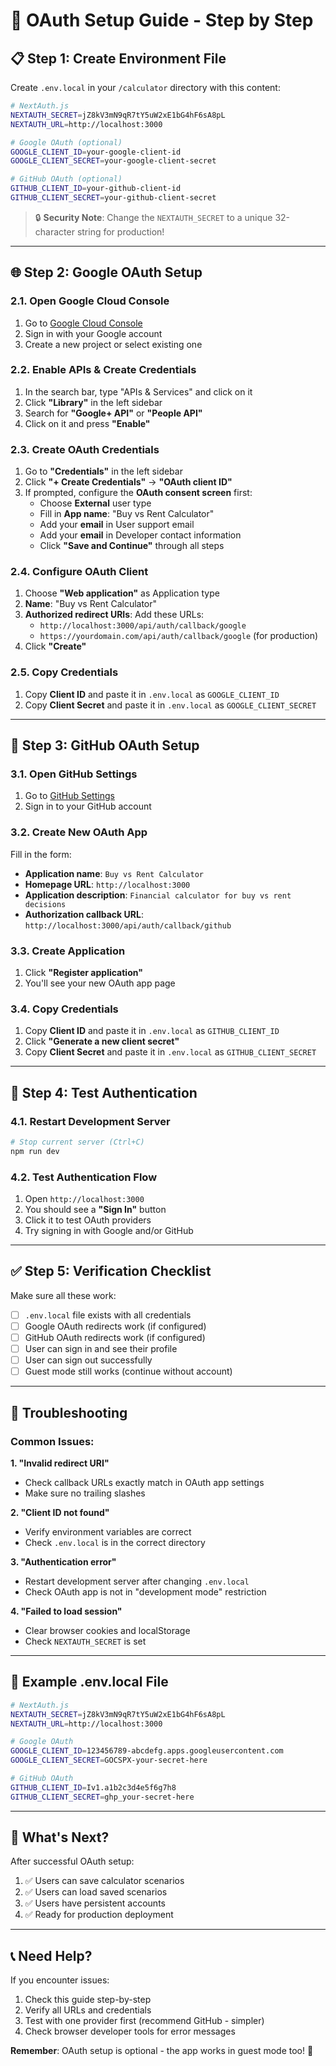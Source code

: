 # 🔐 OAuth Setup Guide - Step by Step

## 📋 Step 1: Create Environment File

Create `.env.local` in your `/calculator` directory with this content:

```bash
# NextAuth.js
NEXTAUTH_SECRET=jZ8kV3mN9qR7tY5uW2xE1bG4hF6sA8pL
NEXTAUTH_URL=http://localhost:3000

# Google OAuth (optional)
GOOGLE_CLIENT_ID=your-google-client-id
GOOGLE_CLIENT_SECRET=your-google-client-secret

# GitHub OAuth (optional)
GITHUB_CLIENT_ID=your-github-client-id
GITHUB_CLIENT_SECRET=your-github-client-secret
```

> 🔒 **Security Note**: Change the `NEXTAUTH_SECRET` to a unique 32-character string for production!

---

## 🌐 Step 2: Google OAuth Setup

### 2.1. Open Google Cloud Console
1. Go to [Google Cloud Console](https://console.cloud.google.com/)
2. Sign in with your Google account
3. Create a new project or select existing one

### 2.2. Enable APIs & Create Credentials
1. In the search bar, type "APIs & Services" and click on it
2. Click **"Library"** in the left sidebar
3. Search for **"Google+ API"** or **"People API"** 
4. Click on it and press **"Enable"**

### 2.3. Create OAuth Credentials
1. Go to **"Credentials"** in the left sidebar
2. Click **"+ Create Credentials"** → **"OAuth client ID"**
3. If prompted, configure the **OAuth consent screen** first:
   - Choose **External** user type
   - Fill in **App name**: "Buy vs Rent Calculator"
   - Add your **email** in User support email
   - Add your **email** in Developer contact information
   - Click **"Save and Continue"** through all steps

### 2.4. Configure OAuth Client
1. Choose **"Web application"** as Application type
2. **Name**: "Buy vs Rent Calculator"
3. **Authorized redirect URIs**: Add these URLs:
   - `http://localhost:3000/api/auth/callback/google`
   - `https://yourdomain.com/api/auth/callback/google` (for production)
4. Click **"Create"**

### 2.5. Copy Credentials
1. Copy **Client ID** and paste it in `.env.local` as `GOOGLE_CLIENT_ID`
2. Copy **Client Secret** and paste it in `.env.local` as `GOOGLE_CLIENT_SECRET`

---

## 🐙 Step 3: GitHub OAuth Setup

### 3.1. Open GitHub Settings
1. Go to [GitHub Settings](https://github.com/settings/applications/new)
2. Sign in to your GitHub account

### 3.2. Create New OAuth App
Fill in the form:
- **Application name**: `Buy vs Rent Calculator`
- **Homepage URL**: `http://localhost:3000`
- **Application description**: `Financial calculator for buy vs rent decisions`
- **Authorization callback URL**: `http://localhost:3000/api/auth/callback/github`

### 3.3. Create Application
1. Click **"Register application"**
2. You'll see your new OAuth app page

### 3.4. Copy Credentials
1. Copy **Client ID** and paste it in `.env.local` as `GITHUB_CLIENT_ID`
2. Click **"Generate a new client secret"**
3. Copy **Client Secret** and paste it in `.env.local` as `GITHUB_CLIENT_SECRET`

---

## 🚀 Step 4: Test Authentication

### 4.1. Restart Development Server
```bash
# Stop current server (Ctrl+C)
npm run dev
```

### 4.2. Test Authentication Flow
1. Open `http://localhost:3000`
2. You should see a **"Sign In"** button
3. Click it to test OAuth providers
4. Try signing in with Google and/or GitHub

---

## ✅ Step 5: Verification Checklist

Make sure all these work:

- [ ] `.env.local` file exists with all credentials
- [ ] Google OAuth redirects work (if configured)
- [ ] GitHub OAuth redirects work (if configured)
- [ ] User can sign in and see their profile
- [ ] User can sign out successfully
- [ ] Guest mode still works (continue without account)

---

## 🔧 Troubleshooting

### Common Issues:

**1. "Invalid redirect URI"**
- Check callback URLs exactly match in OAuth app settings
- Make sure no trailing slashes

**2. "Client ID not found"**
- Verify environment variables are correct
- Check `.env.local` is in the correct directory

**3. "Authentication error"**
- Restart development server after changing `.env.local`
- Check OAuth app is not in "development mode" restriction

**4. "Failed to load session"**
- Clear browser cookies and localStorage
- Check `NEXTAUTH_SECRET` is set

---

## 🎯 Example .env.local File

```bash
# NextAuth.js
NEXTAUTH_SECRET=jZ8kV3mN9qR7tY5uW2xE1bG4hF6sA8pL
NEXTAUTH_URL=http://localhost:3000

# Google OAuth
GOOGLE_CLIENT_ID=123456789-abcdefg.apps.googleusercontent.com
GOOGLE_CLIENT_SECRET=GOCSPX-your-secret-here

# GitHub OAuth
GITHUB_CLIENT_ID=Iv1.a1b2c3d4e5f6g7h8
GITHUB_CLIENT_SECRET=ghp_your-secret-here
```

---

## 🌟 What's Next?

After successful OAuth setup:

1. ✅ Users can save calculator scenarios
2. ✅ Users can load saved scenarios  
3. ✅ Users have persistent accounts
4. ✅ Ready for production deployment

---

## 📞 Need Help?

If you encounter issues:
1. Check this guide step-by-step
2. Verify all URLs and credentials
3. Test with one provider first (recommend GitHub - simpler)
4. Check browser developer tools for error messages

**Remember**: OAuth setup is optional - the app works in guest mode too! 🎉

